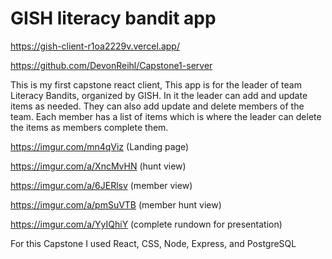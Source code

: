 # GISH literacy bandit app

https://gish-client-r1oa2229v.vercel.app/

https://github.com/DevonReihl/Capstone1-server

This is my first capstone react client, 
This app is for the leader of team Literacy Bandits, organized by GISH. 
In it the leader can add and update items as needed. They can also add update and delete 
members of the team. Each member has a list of items which is where the leader can delete 
the items as members complete them.

https://imgur.com/mn4qViz (Landing page)

https://imgur.com/a/XncMvHN (hunt view)

https://imgur.com/a/6JERlsv (member view)

https://imgur.com/a/pmSuVTB (member hunt view)


https://imgur.com/a/YyIQhiY (complete rundown for presentation)

For this Capstone I used React, CSS, Node, Express, and PostgreSQL
